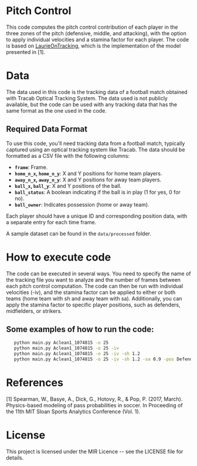 # Pitch Control
This code computes the pitch control contribution of each player in the three zones of the pitch (defensive, middle, and attacking), with the option to apply individual velocities and a stamina factor for each player. The code is based on [LaurieOnTracking](https://github.com/Friends-of-Tracking-Data-FoTD/LaurieOnTracking), which is the implementation of the model presented in [1].

# Data
The data used in this code is the tracking data of a football match obtained with Tracab Optical Tracking System. The data used is not publicly available, but the code can be used with any tracking data that has the same format as the one used in the code. 

## Required Data Format

To use this code, you'll need tracking data from a football match, typically captured using an optical tracking system like Tracab. The data should be formatted as a CSV file with the following columns:

- **`frame`**: Frame.
- **`home_n_x`, `home_n_y`**: X and Y positions for home team players.
- **`away_n_x`, `away_n_y`**: X and Y positions for away team players.
- **`ball_x`, `ball_y`**: X and Y positions of the ball.
- **`ball_status`**: A boolean indicating if the ball is in play (1 for yes, 0 for no).
- **`ball_owner`**: Indicates possession (home or away team).

Each player should have a unique ID and corresponding position data, with a separate entry for each time frame. 

A sample dataset can be found in the `data/processed` folder.

# How to execute code

The code can be executed in several ways. You need to specify the name of the tracking file you want to analyze and the number of frames between each pitch control computation. The code can then be run with individual velocities (-iv), and the stamina factor can be applied to either or both teams (home team with sh and away team with sa). Additionally, you can apply the stamina factor to specific player positions, such as defenders, midfielders, or strikers.

## Some examples of how to run the code:
```bash
   python main.py Aclean1_1074815 -o 25
   python main.py Aclean1_1074815 -o 25 -iv
   python main.py Aclean1_1074815 -o 25 -iv -sh 1.2
   python main.py Aclean1_1074815 -o 25 -iv -sh 1.2 -sa 0.9 -pos Defenders
   ```

# References
[1] Spearman, W., Basye, A., Dick, G., Hotovy, R., & Pop, P. (2017, March). Physics-based modeling of pass probabilities in soccer. In Proceeding of the 11th MIT Sloan Sports Analytics Conference (Vol. 1).

# License
This project is licensed under the MIR Licence -- see the LICENSE file for details.





